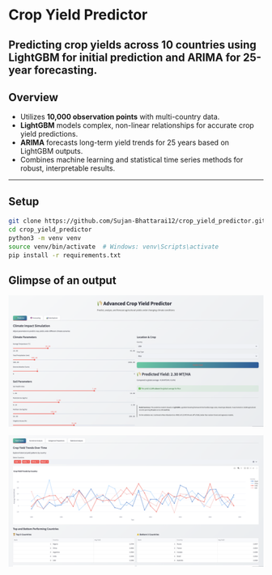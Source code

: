 # Crop Yield Predictor

Predicting crop yields across 10 countries using LightGBM for initial prediction and ARIMA for 25-year forecasting.
---
## Overview

- Utilizes **10,000 observation points** with multi-country data.
- **LightGBM** models complex, non-linear relationships for accurate crop yield predictions.
- **ARIMA** forecasts long-term yield trends for 25 years based on LightGBM outputs.
- Combines machine learning and statistical time series methods for robust, interpretable results.

---
## Setup

```bash
git clone https://github.com/Sujan-Bhattarai12/crop_yield_predictor.git
cd crop_yield_predictor
python3 -m venv venv
source venv/bin/activate  # Windows: venv\Scripts\activate
pip install -r requirements.txt
```

## Glimpse of an output

![EDA Plot](Output/prediction.png)

![EDA Plot](Output/EDA.png)
